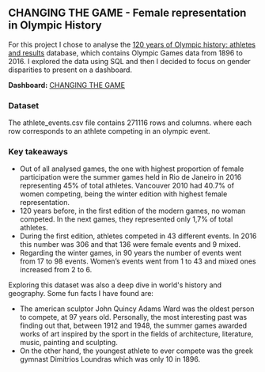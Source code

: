 ## CHANGING THE GAME - Female representation in Olympic History


For this project I chose to analyse the [120 years of Olympic history: athletes and results](https://www.kaggle.com/datasets/heesoo37/120-years-of-olympic-history-athletes-and-results) database, which contains Olympic Games data from 1896 to 2016. I explored the data using SQL and then I decided to focus on gender disparities to present on a dashboard.

**Dashboard:** [CHANGING THE GAME](https://public.tableau.com/app/profile/renan.nunes/viz/OLYMPICS_17221996779570/Dashboard1)

### Dataset

The athlete_events.csv file contains 271116 rows and  columns. where each row corresponds to an athlete competing in an olympic event.


### Key takeaways

* Out of all analysed games, the one with highest proportion of female participation were the summer games held in Rio de Janeiro in 2016 representing 45% of total athletes. Vancouver 2010 had 40.7% of women competing, being the winter edition with highest female representation.
* 120 years before, in the first edition of the modern games, no woman competed. In the next games, they represented only 1,7% of total athletes.
* During the first edition, athletes competed in 43 different events. In 2016 this number was 306 and that 136 were female events and 9 mixed.
* Regarding the winter games, in 90 years the number of events went from 17 to 98 events. Women’s events went from 1 to 43 and mixed ones increased from 2 to 6.

Exploring this dataset was also a deep dive in world's history and geography. Some fun facts I have found are:
* The american sculptor John Quincy Adams Ward was the oldest person to compete, at 97 years old. Personally, the most interesting past was finding out that, between 1912 and 1948, the summer games awarded works of art inspired by the sport in the fields of architecture, literature, music, painting and sculpting.
* On the other hand, the youngest athlete to ever compete was the greek gymnast Dimitrios Loundras which was only 10 in 1896.
